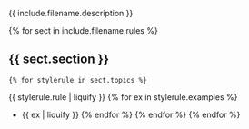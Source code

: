 {{ include.filename.description }}

{% for sect in include.filename.rules %}
## {{ sect.section }}
    {% for stylerule in sect.topics %}
{{ stylerule.rule | liquify }}
        {% for ex in stylerule.examples %}
* {{ ex | liquify }}
        {% endfor %}
    {% endfor %}
{% endfor %}